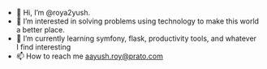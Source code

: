 - 👋 Hi, I’m @roya2yush.
- 👀 I’m interested in solving problems using technology to make this world a better place.
- 🌱 I’m currently learning symfony, flask, productivity tools, and whatever I find interesting
- 📫 How to reach me aayush.roy@prato.com

<!---
roya2yush/roya2yush is a ✨ special ✨ repository because its `README.md` (this file) appears on your GitHub profile.
You can click the Preview link to take a look at your changes.
--->

